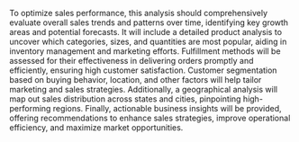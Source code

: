 To optimize sales performance, this analysis should comprehensively evaluate overall sales trends and patterns over time, identifying key growth areas and potential forecasts. It will include a detailed product analysis to uncover which categories, sizes, and quantities are most popular, aiding in inventory management and marketing efforts. Fulfillment methods will be assessed for their effectiveness in delivering orders promptly and efficiently, ensuring high customer satisfaction. Customer segmentation based on buying behavior, location, and other factors will help tailor marketing and sales strategies. Additionally, a geographical analysis will map out sales distribution across states and cities, pinpointing high-performing regions. Finally, actionable business insights will be provided, offering recommendations to enhance sales strategies, improve operational efficiency, and maximize market opportunities.
